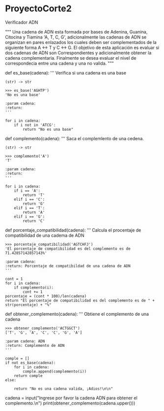 # ProyectoCorte2
Verificador ADN

"""
Una cadena de ADN esta formada por bases de Adenina, Guanina, Citocina y
Tiamina 'A, T, C, G', adicionalmente las cadenas de ADN se organizan en
pares enlazados los cuales deben ser complementados de la siguiente
forma A <-> T y C <-> G.
El objetivo de esta aplicación es evaluar si dos cadenas de ADN son
Correspondientes y adicionalmente obtener la cadena complementaria.
Finalmente se desea evaluar el nivel de correspondecia entre una cadena y una
no valida.
"""

def es_base(cadena):
    '''
    Verifica si una cadena es una base

    (str) -> str

    >>> es_base('AGHTP')
    'No es una base'

    :param cadena:
    :return:
    '''

    for i in cadena:
        if i not in 'ATCG':
            return "No es una base"

def complemento(cadena):
    '''
    Saca el complemlento de una cedena.

    (str) -> str

    >>> complemento('A')
    'T'

    :param cadena:
    :return:
    '''

    for i in cadena:
        if i == 'A':
            return 'T'
        elif i == 'C':
            return 'G'
        elif i == 'T':
            return 'A'
        elif i == 'G':
            return 'C'

def porcentaje_compatibilidad(cadena):
    '''
    Calcula el procentaje de compatibilidad de una cadema de ADN

    >>> porcentaje_compatibilidad('AGTCHFJ')
    'El porcentaje de compatibilidad es del complemento es de 71.42857142857143%'

    :param cadena:
    :return: Porcentaje de compatibildad de una cadena de ADN
    '''

    cont = 1
    for i in cadena:
        if complemento(i):
            cont += 1
    porcentaje = (cont * 100)/len(cadena)
    return "El porcentaje de compatibilidad es del complemento es de " + str(porcentaje) + "%"

def obtener_complemento(cadena):
    '''
    Obtiene el complemento de una cadena

    >>> obtener_complemento('ACTGGCT')
    ['T', 'G', 'A', 'C', 'C', 'G', 'A']

    :param cadena: ADN
    :return: Complemento de ADN
    '''

    comple = []
    if not es_base(cadena):
        for i in cadena:
            comple.append(complemento(i))
        return comple
    else:

        return "No es una cadena valida, ¡Adios!\n\n"

cadena = input("Ingrese por favor la cadena ADN para obtener el complemento.\n")
print(obtener_complemento(cadena.upper()))
